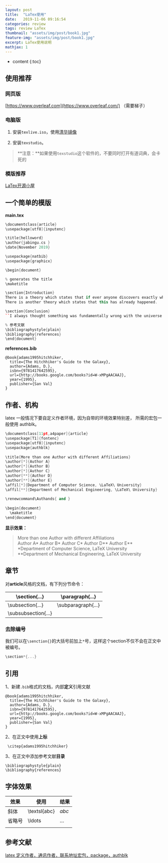 ```yaml
---
layout: post
title:  "LaTex使用"
date:   2019-11-06 09:16:54
categories: review
tags: review LaTex
thumbnail: "assets/img/post/book1.jpg"
feature-img: "assets/img/post/book1.jpg"
excerpt: LaTex使用说明
mathjax: 1
---
```


* content
{:toc}

## 使用推荐

### 网页版

 [https://www.overleaf.com](https://www.overleaf.com/) （需要梯子）

### 电脑版

1. 安装`texlive.iso`，使用[清华镜像](https://mirrors.tuna.tsinghua.edu.cn/CTAN/systems/texlive/Images/ ) 

2. 安装`texstudio`。

> **注意：**如果使用`texstudio`这个软件的，不要同时打开有道词典，会卡死的

### 模版推荐

[LaTex开源小屋](https://www.latexstudio.net/)



## 一个简单的模版

**main.tex**

```c++
\documentclass{article}
\usepackage[utf8]{inputenc}

\title{helloword}
\author{jabingu.cs }
\date{November 2019}

\usepackage{natbib}
\usepackage{graphicx}

\begin{document}

% generates the title
\maketitle

\section{Introduction}
There is a theory which states that if ever anyone discovers exactly what the Universe is for and why it is here, it will instantly disappear and be replaced by something even more bizarre and inexplicable.
There is another theory which states that this has already happened.

\section{Conclusion}
``I always thought something was fundamentally wrong with the universe'' \citep{adams1995hitchhiker}

% 参考文献
\bibliographystyle{plain}
\bibliography{references}
\end{document}
```

**references.bib**

```
@book{adams1995hitchhiker,
  title={The Hitchhiker's Guide to the Galaxy},
  author={Adams, D.},
  isbn={9781417642595},
  url={http://books.google.com/books?id=W-xMPgAACAAJ},
  year={1995},
  publisher={San Val}
}
```



## 作者、机构

 latex 一般情况下要自定义作者环境，因为自带的环境效果特别差， 所需的宏包一般使用 authblk。 

```c++
\documentclass[11pt,a4paper]{article}
\usepackage[T1]{fontenc}
\usepackage[utf8]{inputenc}
\usepackage{authblk}
 
\title{More than one Author with different Affiliations}
\author[*]{Author A}
\author[*]{Author B}
\author[*]{Author C}
\author[**]{Author D}
\author[**]{Author E}
\affil[*]{Department of Computer Science, \LaTeX\ University}
\affil[**]{Department of Mechanical Engineering, \LaTeX\ University}
 
\renewcommand\Authands{ and }
 
\begin{document}
  \maketitle
\end{document}
```

**显示效果：**

> More than one Author with different Affiliations  
>  Author A* Author B*  Author C*  Author D** Author E**  
>  *Department of Computer Science, LaTeX University  
>  **Department of Mechanical Engineering, LaTeX University   



## 章节

  对**article**风格的文档，有下列分节命令： 

| \section{...}       | \paragraph{...}    |
| ------------------- | ------------------ |
| \subsection{...}    | \subparagraph{...} |
| \subsubsection{...} |                    |

### 去除编号

 我们可以在`\senction{}`的大括号前加上`*`号，这样这个section不仅不会在正文中被编号。 

```c++
\section*{...}
```



## 引用

1、新建`.bib`格式的文档，内部**定义**引用文献

```
@book{adams1995hitchhiker,
  title={The Hitchhiker's Guide to the Galaxy},
  author={Adams, D.},
  isbn={9781417642595},
  url={http://books.google.com/books?id=W-xMPgAACAAJ},
  year={1995},
  publisher={San Val}
}
```

2、在正文中使用**上标**

```
 \citep{adams1995hitchhiker}
```

3、在正文中添加参考文献**目录**

```
\bibliographystyle{plain}
\bibliography{references}
```



## 字体效果

| 效果   | 使用         | 结果     |
| ------ | ------------ | -------- |
| 斜体   | \textsl{abc} | *abc*    |
| 省略号 | \ldots       | $\ldots$ |
|        |              |          |







## 参考文献

[latex 定义作者，通讯作者，联系地址宏包，package，authblk](https://blog.csdn.net/robert_chen1988/article/details/79187224)